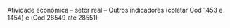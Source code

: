 Atividade econômica – setor real – Outros indicadores (coletar Cod 1453 e 1454) e (Cod 28549 até 28551)
